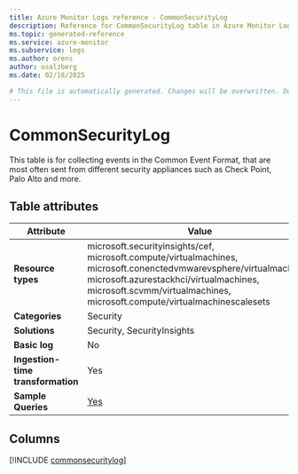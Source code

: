 ```yaml
---
title: Azure Monitor Logs reference - CommonSecurityLog
description: Reference for CommonSecurityLog table in Azure Monitor Logs.
ms.topic: generated-reference
ms.service: azure-monitor
ms.subservice: logs
ms.author: orens
author: osalzberg
ms.date: 02/18/2025

# This file is automatically generated. Changes will be overwritten. Do not change this file directly.
---
```


# CommonSecurityLog

This table is for collecting events in the Common Event Format, that are most often sent from different security appliances such as Check Point, Palo Alto and more.


## Table attributes

|Attribute|Value|
|---|---|
|**Resource types**|microsoft.securityinsights/cef,<br>microsoft.compute/virtualmachines,<br>microsoft.conenctedvmwarevsphere/virtualmachines,<br>microsoft.azurestackhci/virtualmachines,<br>microsoft.scvmm/virtualmachines,<br>microsoft.compute/virtualmachinescalesets|
|**Categories**|Security|
|**Solutions**| Security, SecurityInsights|
|**Basic log**|No|
|**Ingestion-time transformation**|Yes|
|**Sample Queries**|[Yes](/azure/azure-monitor/reference/queries/commonsecuritylog)|



## Columns
  
[!INCLUDE [commonsecuritylog](~/reusable-content/ce-skilling/azure/includes/azure-monitor/reference/tables/commonsecuritylog-include.md)]
